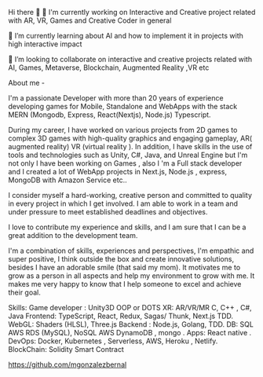 Hi there 👋
🔭 I'm currently working on Interactive and Creative project related with AR, VR, Games and Creative Coder in general

🌱 I’m currently learning about AI and how to implement it in projects with high interactive impact

👯 I’m looking to collaborate on interactive and creative projects related with AI, Games, Metaverse, Blockchain, Augmented Reality ,VR etc

About me -


I'm a passionate Developer with more than 20 years of experience developing games for Mobile, Standalone and WebApps with the stack MERN (Mongodb, Express, React(Nextjs), Node.js) Typescript.

During my career, I have worked on various projects from 2D games to complex 3D games with high-quality graphics and engaging gameplay, AR( augmented reality) VR (virtual reality ). In addition, I have skills in the use of tools and technologies such as Unity, C#, Java, and Unreal Engine but I'm not only I have been working on Games , also I 'm a Full stack developer and I created a lot of WebApp projects in Next.js, Node.js , express, MongoDB with Amazon Service etc..

I consider myself a hard-working, creative person and committed to quality in every project in which I get involved. I am able to work in a team and under pressure to meet established deadlines and objectives.

I love to contribute my experience and skills, and I am sure that I can be a great addition to the development team.

I'm a combination of skills, experiences and perspectives, I'm empathic and super positive, I think outside the box and create innovative solutions, besides I have an adorable smile (that said my mom). It motivates me to grow as a person in all aspects and help my environment to grow with me. It makes me very happy to know that I help someone to excel and achieve their goal.

Skills: Game developer : Unity3D OOP or DOTS XR: AR/VR/MR C, C++ , C#, Java Frontend: TypeScript, React, Redux, Sagas/ Thunk, Next.js TDD. WebGL: Shaders (HLSL), Three.js Backend : Node.js, Golang, TDD. DB: SQL AWS RDS (MySQL), NoSQL AWS DynamoDB , mongo . Apps: React native . DevOps: Docker, Kubernetes , Serverless, AWS, Heroku , Netlify. BlockChain: Solidity Smart Contract

https://github.com/mgonzalezbernal
